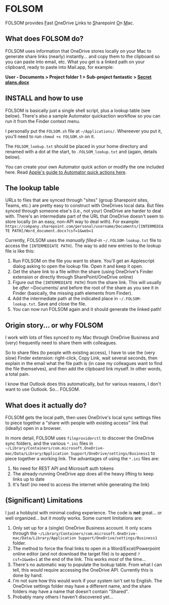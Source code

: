 # FOLSOM
FOLSOM provides <ins>F</ins>ast <ins>O</ins>neDrive <ins>L</ins>inks to <ins>S</ins>harepoint <ins>O</ins>n <ins>M</ins>ac.

## What does FOLSOM do?
FOLSOM uses information that OneDrive stores locally on your Mac to generate share links (nearly) instantly... and copy them to the clipboard so you can paste into email, etc. What you get is a linked path on your clipboard, ready to paste into Mail.app, for example: 

**User - Documents > Project folder 1 > Sub-project fantastic > [Secret plans.docx](https://www.youtube.com/watch?v=fcMl1oOVrMk)**

## INSTALL and how to use
FOLSOM is basically just a single shell script, plus a lookup table (see below). There's also a sample Automator quickaction workflow so you can run it from the Finder context menu.

I personally put the `FOLSOM.sh` file at `~/Applications/`. Whereever you put it, you'll need to run `chmod +x FOLSOM.sh` on it.

The `FOLSOM_lookup.txt` should be placed in your home directory and renamed with a dot at the start, to `.FOLSOM_lookup.txt` and (again, details below).

You can create your own Automator quick action or modify the one included here. Read [Apple's guide to Automator quick actions here](https://support.apple.com/en-gb/guide/automator/aut73234890a/mac).

## The lookup table
URLs to files that are synced through "sites" (group Sharepoint sites, Teams, etc.) are pretty easy to construct with OneDrives local data. But files synced through someone else's (i.e., not your) OneDrive are harder to deal with. There's an intermediate part of the URL that OneDrive doesn't seem to store locally (in an easy, non-API way to deal with). For example:
`https://company.sharepoint.com/personal/username/Documents/[INTERMEDIATE PATH]/Word_document.docx?csf=1&web=1`

Currently, FOLSOM uses the *manually filled-in* `~/.FOLSOM-lookup.txt` file to access the `[INTERMEDIATE PATH]`. The way to add new entries to the lookup file is like this:
1. Run FOLSOM on the file you want to share. You'll get an Applescript dialog asking to open the lookup file. Open it and keep it open.
2. Get the share link to a file within the share (using OneDrive's Finder extension or directly through SharePoint/OneDrive online)
3. Figure out the `[INTERMEDIATE PATH]` from the share link. This will usually be *after* ~Documents/ and before the root of the share as you see it in Finder (basically, the missing path elements from Finder).
4. Add the intermediate path at the indicated place in `~/.FOLSOM-lookup.txt`. Save and close the file.
5. You can now run FOLSOM again and it should generate the linked path!

## Origin story... or why FOLSOM
I work with lots of files synced to my Mac through OneDrive Business and (very) frequently need to share them with colleagues.

So to share files (to people with existing access), I have to use the (very slow) Finder extension: right-click, Copy Link, wait several seconds, then explain in the email what the file path is (in case my colleagues want to find the file themselves), and then add the clipboard link myself. In other words, a total pain.

I know that Outlook does this automatically, but for various reasons, I don't want to use Outlook. So... FOLSOM.

## What does it actually do?
FOLSOM gets the local path, then uses OneDrive's local sync settings files to piece together a "share with people with existing access" link that (ideally) open in a browser.

In more detail, FOLSOM uses `fileproviderctl` to discover the OneDrive sync folders, and the various `*.ini` files in `~/Library/Containers/com.microsoft.OneDrive-mac/Data/Library/Application Support/OneDrive/settings/Business1` to piece together a working link. The advantages of using the `*.ini` files are:

1. No need for REST API and Microsoft auth tokens
2. The already-running OneDrive app does all the heavy lifting to keep links up to date
3. It's fast! (no need to access the internet while generating the link)

## (Significant) Limitations
I just a hobbyist with minimal coding experience. The code is **not** great... or well organized... but it mostly works. Some current limitations are:
1. Only set up for a (single) OneDrive Business account. It only scans through the `~/Library/Containers/com.microsoft.OneDrive-mac/Data/Library/Application Support/OneDrive/settings/Business1` folder.
2. The method to force the final links to open in a Word/Excel/Powerpoint online editor (and not download the target file) is to append `?csf=1&web=1` at the end of the link. This works *most* of the time...
3. There's no automatic way to populate the lookup table. From what I can tell, this *would* require accessing the OneDrive API. Currently this is done by hand.
4. I'm not sure how this would work if your system isn't set to English. The OneDrive settings folder may have a different name, and the share folders may have a name that doesn't contain "Shared".
5. Probably many others I haven't discovered yet...

